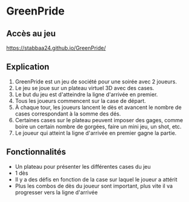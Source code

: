 # GreenPride

## Accès au jeu
https://stabbaa24.github.io/GreenPride/

## Explication
1. GreenPride est un jeu de société pour une soirée avec 2 joueurs.
2. Le jeu se joue sur un plateau virtuel 3D avec des cases.
3. Le but du jeu est d'atteindre la ligne d'arrivée en premier.
4. Tous les joueurs commencent sur la case de départ.
5. À chaque tour, les joueurs lancent le dès et avancent le nombre de cases correspondant à la somme des dés.
6. Certaines cases sur le plateau peuvent imposer des gages, comme boire un certain nombre de gorgées, faire un mini jeu, un shot, etc.
7. Le joueur qui atteint la ligne d'arrivée en premier gagne la partie.

## Fonctionnalités
- Un plateau pour présenter les différentes cases du jeu
- 1 dès
- Il y a des défis en fonction de la case sur laquel le joueur a attérit
- Plus les combos de dès du joueur sont important, plus vite il va progresser vers la ligne d'arrivée
